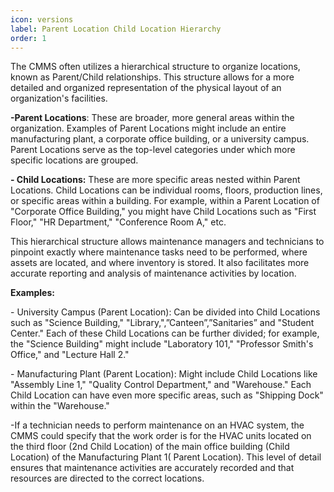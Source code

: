 ```yaml
---
icon: versions
label: Parent Location Child Location Hierarchy
order: 1
---
```

The CMMS often utilizes a hierarchical structure to organize locations, known as Parent/Child relationships. This structure allows for a more detailed and organized representation of the physical layout of an organization's facilities.

__\-Parent Locations__: These are broader, more general areas within the organization. Examples of Parent Locations might include an entire manufacturing plant, a corporate office building, or a university campus. Parent Locations serve as the top\-level categories under which more specific locations are grouped.

__\- Child Locations:__ These are more specific areas nested within Parent Locations. Child Locations can be individual rooms, floors, production lines, or specific areas within a building. For example, within a Parent Location of "Corporate Office Building," you might have Child Locations such as "First Floor," "HR Department," "Conference Room A," etc.

This hierarchical structure allows maintenance managers and technicians to pinpoint exactly where maintenance tasks need to be performed, where assets are located, and where inventory is stored. It also facilitates more accurate reporting and analysis of maintenance activities by location.

__Examples:__

\- University Campus \(Parent Location\): Can be divided into Child Locations such as "Science Building," "Library,",”Canteen”,”Sanitaries” and "Student Center." Each of these Child Locations can be further divided; for example, the "Science Building" might include "Laboratory 101," "Professor Smith's Office," and "Lecture Hall 2."

\- Manufacturing Plant \(Parent Location\): Might include Child Locations like "Assembly Line 1," "Quality Control Department," and "Warehouse." Each Child Location can have even more specific areas, such as "Shipping Dock" within the "Warehouse."

\-If a technician needs to perform maintenance on an HVAC system, the CMMS could specify that the work order is for the HVAC units located on the third floor \(2nd Child Location\) of the main office building \(Child Location\) of the Manufacturing Plant 1\( Parent Location\). This level of detail ensures that maintenance activities are accurately recorded and that resources are directed to the correct locations.
